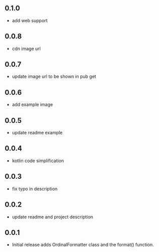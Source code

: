 ## 0.1.0

* add web support

## 0.0.8

* cdn image url

## 0.0.7

* update image url to be shown in pub get

## 0.0.6

* add example image

## 0.0.5

* update readme example

## 0.0.4

* kotlin code simplification

## 0.0.3

* fix typo in description

## 0.0.2

* update readme and project description

## 0.0.1

* Initial release adds OrdinalFormatter class and the format() function.
